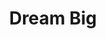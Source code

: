---
pid: ch1059
title: Dream Big
location_transcription: Allegheny
coordinates: "[-75.1431466, 39.9905651]"
zipcode: '19125'
gen_neighborhood: River Wards
neighborhood: Fishtown,Kensington
outside_phl: 
age: '25'
age_range: 20-29
instagram: 
image_file_name: ch_1059.jpg
proposal_transcription: Larger-than-life box of crayons, takes cooperation to use.
topic: Unknown
topic_summary: '0'
type: Interactive
keywords_other: crayons, creativity
credit: 
image_labels: 
twitter: 
facebook: 
permalink: "/monuments/ch1059/"
layout: item-page
---